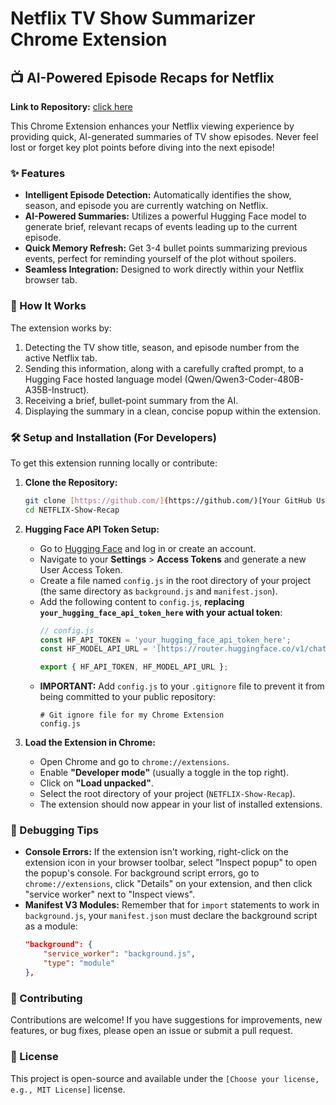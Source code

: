 # Netflix TV Show Summarizer Chrome Extension

## 📺 AI-Powered Episode Recaps for Netflix

**Link to Repository:** [click here](https://github.com/Abhilash5880/NETFLIX_Show-Recap)

This Chrome Extension enhances your Netflix viewing experience by providing quick, AI-generated summaries of TV show episodes. Never feel lost or forget key plot points before diving into the next episode!

### ✨ Features

* **Intelligent Episode Detection:** Automatically identifies the show, season, and episode you are currently watching on Netflix.
* **AI-Powered Summaries:** Utilizes a powerful Hugging Face model to generate brief, relevant recaps of events leading up to the current episode.
* **Quick Memory Refresh:** Get 3-4 bullet points summarizing previous events, perfect for reminding yourself of the plot without spoilers.
* **Seamless Integration:** Designed to work directly within your Netflix browser tab.

### 🚀 How It Works

The extension works by:
1.  Detecting the TV show title, season, and episode number from the active Netflix tab.
2.  Sending this information, along with a carefully crafted prompt, to a Hugging Face hosted language model (Qwen/Qwen3-Coder-480B-A35B-Instruct).
3.  Receiving a brief, bullet-point summary from the AI.
4.  Displaying the summary in a clean, concise popup within the extension.

### 🛠️ Setup and Installation (For Developers)

To get this extension running locally or contribute:

1.  **Clone the Repository:**
    ```bash
    git clone [https://github.com/](https://github.com/)[Your GitHub Username]/NETFLIX-Show-Recap.git
    cd NETFLIX-Show-Recap
    ```

2.  **Hugging Face API Token Setup:**
    * Go to [Hugging Face](https://huggingface.co/) and log in or create an account.
    * Navigate to your **Settings** > **Access Tokens** and generate a new User Access Token.
    * Create a file named `config.js` in the root directory of your project (the same directory as `background.js` and `manifest.json`).
    * Add the following content to `config.js`, **replacing `your_hugging_face_api_token_here` with your actual token**:
        ```javascript
        // config.js
        const HF_API_TOKEN = 'your_hugging_face_api_token_here';
        const HF_MODEL_API_URL = '[https://router.huggingface.co/v1/chat/completions](https://router.huggingface.co/v1/chat/completions)';

        export { HF_API_TOKEN, HF_MODEL_API_URL };
        ```
    * **IMPORTANT:** Add `config.js` to your `.gitignore` file to prevent it from being committed to your public repository:
        ```
        # Git ignore file for my Chrome Extension
        config.js
        ```

3.  **Load the Extension in Chrome:**
    * Open Chrome and go to `chrome://extensions`.
    * Enable **"Developer mode"** (usually a toggle in the top right).
    * Click on **"Load unpacked"**.
    * Select the root directory of your project (`NETFLIX-Show-Recap`).
    * The extension should now appear in your list of installed extensions.

### 🐛 Debugging Tips

* **Console Errors:** If the extension isn't working, right-click on the extension icon in your browser toolbar, select "Inspect popup" to open the popup's console. For background script errors, go to `chrome://extensions`, click "Details" on your extension, and then click "service worker" next to "Inspect views".
* **Manifest V3 Modules:** Remember that for `import` statements to work in `background.js`, your `manifest.json` must declare the background script as a module:
    ```json
    "background": {
        "service_worker": "background.js",
        "type": "module"
    },
    ```

### 🤝 Contributing

Contributions are welcome! If you have suggestions for improvements, new features, or bug fixes, please open an issue or submit a pull request.

### 📝 License

This project is open-source and available under the `[Choose your license, e.g., MIT License]` license.
